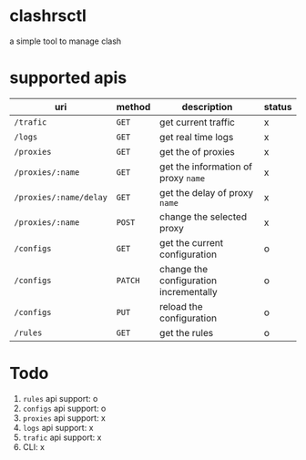 # clashrsctl

a simple tool to manage clash

# supported apis

|uri|method|description|status|
|---|---|---|---|
|`/trafic`|`GET`|get current traffic|x|
|`/logs`|`GET`|get real time logs|x|
|`/proxies`|`GET`|get the of proxies|x|
|`/proxies/:name`|`GET`|get the information of proxy `name`|x|
|`/proxies/:name/delay`|`GET`|get the delay of proxy `name`|x|
|`/proxies/:name`|`POST`|change the selected proxy|x|
|`/configs`|`GET`|get the current configuration|o|
|`/configs`|`PATCH`|change the configuration incrementally|o|
|`/configs`|`PUT`|reload the configuration|o|
|`/rules`|`GET`|get the rules|o|

# Todo

1. `rules` api support: o
2. `configs` api support: o
3. `proxies` api support: x
4. `logs` api support: x
5. `trafic` api support: x
6. CLI: x

